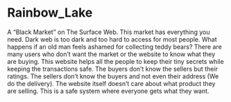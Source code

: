 # Rainbow_Lake
A “Black Market” on The Surface Web. This market has everything you need. Dark web is too dark and too hard to access for most people. What happens if an old man feels ashamed for collecting teddy bears? There are many users who don’t want the market or the website to know what they are buying. This website helps all the people to keep their tiny secrets while keeping the transactions safe. The buyers don’t know the sellers but their ratings. The sellers don’t know the buyers and not even their address (We do the delivery). The website itself doesn’t care about what product they are selling. This is a safe system where everyone gets what they want.
